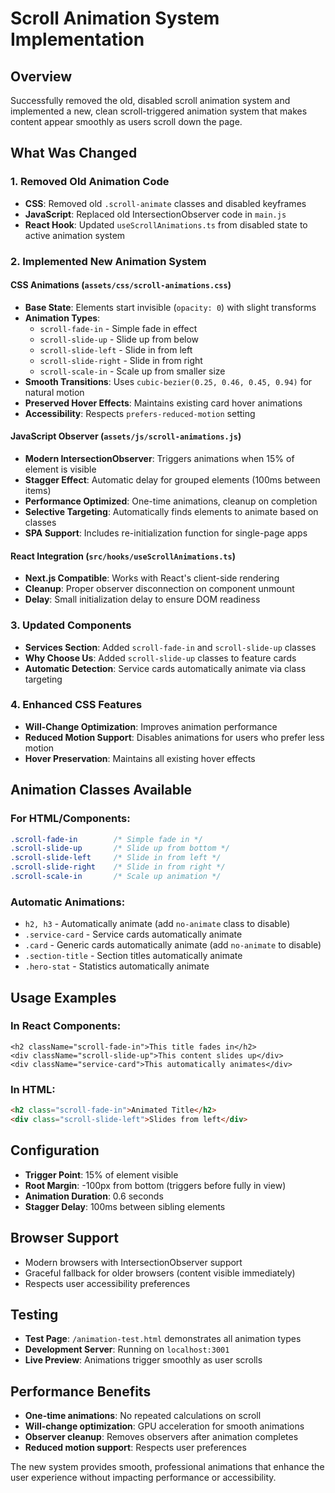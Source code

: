 # Scroll Animation System Implementation

## Overview
Successfully removed the old, disabled scroll animation system and implemented a new, clean scroll-triggered animation system that makes content appear smoothly as users scroll down the page.

## What Was Changed

### 1. Removed Old Animation Code
- **CSS**: Removed old `.scroll-animate` classes and disabled keyframes
- **JavaScript**: Replaced old IntersectionObserver code in `main.js`
- **React Hook**: Updated `useScrollAnimations.ts` from disabled state to active animation system

### 2. Implemented New Animation System

#### CSS Animations (`assets/css/scroll-animations.css`)
- **Base State**: Elements start invisible (`opacity: 0`) with slight transforms
- **Animation Types**:
  - `scroll-fade-in` - Simple fade in effect
  - `scroll-slide-up` - Slide up from below
  - `scroll-slide-left` - Slide in from left
  - `scroll-slide-right` - Slide in from right 
  - `scroll-scale-in` - Scale up from smaller size
- **Smooth Transitions**: Uses `cubic-bezier(0.25, 0.46, 0.45, 0.94)` for natural motion
- **Preserved Hover Effects**: Maintains existing card hover animations
- **Accessibility**: Respects `prefers-reduced-motion` setting

#### JavaScript Observer (`assets/js/scroll-animations.js`)
- **Modern IntersectionObserver**: Triggers animations when 15% of element is visible
- **Stagger Effect**: Automatic delay for grouped elements (100ms between items)
- **Performance Optimized**: One-time animations, cleanup on completion
- **Selective Targeting**: Automatically finds elements to animate based on classes
- **SPA Support**: Includes re-initialization function for single-page apps

#### React Integration (`src/hooks/useScrollAnimations.ts`)
- **Next.js Compatible**: Works with React's client-side rendering
- **Cleanup**: Proper observer disconnection on component unmount
- **Delay**: Small initialization delay to ensure DOM readiness

### 3. Updated Components
- **Services Section**: Added `scroll-fade-in` and `scroll-slide-up` classes
- **Why Choose Us**: Added `scroll-slide-up` classes to feature cards
- **Automatic Detection**: Service cards automatically animate via class targeting

### 4. Enhanced CSS Features
- **Will-Change Optimization**: Improves animation performance
- **Reduced Motion Support**: Disables animations for users who prefer less motion
- **Hover Preservation**: Maintains all existing hover effects

## Animation Classes Available

### For HTML/Components:
```css
.scroll-fade-in        /* Simple fade in */
.scroll-slide-up       /* Slide up from bottom */
.scroll-slide-left     /* Slide in from left */
.scroll-slide-right    /* Slide in from right */
.scroll-scale-in       /* Scale up animation */
```

### Automatic Animations:
- `h2, h3` - Automatically animate (add `no-animate` class to disable)
- `.service-card` - Service cards automatically animate
- `.card` - Generic cards automatically animate (add `no-animate` to disable)
- `.section-title` - Section titles automatically animate
- `.hero-stat` - Statistics automatically animate

## Usage Examples

### In React Components:
```tsx
<h2 className="scroll-fade-in">This title fades in</h2>
<div className="scroll-slide-up">This content slides up</div>
<div className="service-card">This automatically animates</div>
```

### In HTML:
```html
<h2 class="scroll-fade-in">Animated Title</h2>
<div class="scroll-slide-left">Slides from left</div>
```

## Configuration
- **Trigger Point**: 15% of element visible
- **Root Margin**: -100px from bottom (triggers before fully in view)
- **Animation Duration**: 0.6 seconds
- **Stagger Delay**: 100ms between sibling elements

## Browser Support
- Modern browsers with IntersectionObserver support
- Graceful fallback for older browsers (content visible immediately)
- Respects user accessibility preferences

## Testing
- **Test Page**: `/animation-test.html` demonstrates all animation types
- **Development Server**: Running on `localhost:3001`
- **Live Preview**: Animations trigger smoothly as user scrolls

## Performance Benefits
- **One-time animations**: No repeated calculations on scroll
- **Will-change optimization**: GPU acceleration for smooth animations
- **Observer cleanup**: Removes observers after animation completes
- **Reduced motion support**: Respects user preferences

The new system provides smooth, professional animations that enhance the user experience without impacting performance or accessibility.